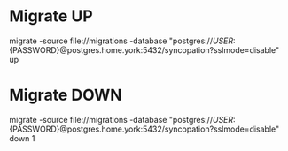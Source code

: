 # Migrate UP

migrate -source file://migrations -database "postgres://${USER}:${PASSWORD}@postgres.home.york:5432/syncopation?sslmode=disable" up

# Migrate DOWN

migrate -source file://migrations -database "postgres://${USER}:${PASSWORD}@postgres.home.york:5432/syncopation?sslmode=disable" down 1
